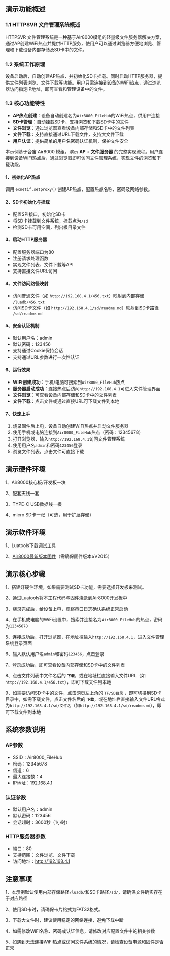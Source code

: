 ## 演示功能概述

### 1.1 HTTPSVR 文件管理系统概述

HTTPSVR 文件管理系统是一种基于Air8000模组的轻量级文件服务器解决方案，通过AP创建WiFi热点并提供HTTP服务，使用户可以通过浏览器方便地浏览、管理和下载设备内部存储及SD卡中的文件。

### 1.2 系统工作原理

设备启动后，自动创建AP热点，并初始化SD卡挂载。同时启动HTTP服务器，提供文件列表浏览、文件下载等功能。用户只需连接到设备的WiFi热点，通过浏览器访问指定IP地址，即可查看和管理设备中的文件。

### 1.3 核心功能特性

- **AP热点创建**：设备自动创建名为`Air8000_FileHub`的WiFi热点，供用户连接
- **SD卡管理**：自动挂载SD卡，支持浏览和下载SD卡中的文件
- **文件浏览**：通过浏览器查看设备内部存储和SD卡中的文件列表
- **文件下载**：支持直接通过URL下载文件，支持大文件下载
- **用户认证**：提供简单的用户名密码认证机制，保护文件安全

本示例基于合宙 Air8000 模组，演示 **AP + 文件服务器** 的完整实现流程。用户连接到设备WiFi热点后，通过浏览器即可访问文件管理系统，实现文件的浏览和下载功能。

#### 1、初始化AP热点

调用 `exnetif.setproxy()` 创建AP热点，配置热点名称、密码及网络参数。

#### 2、SD卡初始化与挂载

- 配置SPI接口，初始化SD卡
- 将SD卡挂载到文件系统，挂载点为`/sd`
- 检测SD卡可用空间，列出根目录文件

#### 3、启动HTTP服务器

- 配置服务器端口为80
- 注册请求处理函数
- 实现文件列表、文件下载等API
- 支持直接文件URL访问

#### 4、文件访问路径映射

- 访问普通文件（如 `http://192.168.4.1/456.txt`）映射到内部存储 `/luadb/456.txt`
- 访问SD卡文件（如 `http://192.168.4.1/sd/readme.md`）映射到SD卡路径 `/sd/readme.md`

#### 5、安全认证机制

- 默认用户名：admin
- 默认密码：123456
- 支持通过Cookie保持会话
- 支持通过URL参数进行一次性认证

#### 6、运行效果

- **WiFi创建成功**：手机/电脑可搜索到`Air8000_FileHub`热点
- **服务器启动成功**：连接热点后访问`http://192.168.4.1`可进入文件管理界面
- **文件浏览**：可查看设备内部存储和SD卡中的文件列表
- **文件下载**：点击文件或通过直接URL可下载文件到本地

#### 7、快速上手

1. 烧录固件后上电，设备自动创建WiFi热点并启动文件服务器
2. 使用手机或电脑连接到`Air8000_FileHub`热点（密码：12345678）
3. 打开浏览器，输入`http://192.168.4.1`访问文件管理系统
4. 使用用户名`admin`和密码`123456`登录
5. 浏览文件列表，点击文件可直接下载

## 演示硬件环境

1、Air8000核心板/开发板一块

2、配套天线一套

3、TYPE-C USB数据线一根

4、micro SD卡一张（可选，用于扩展存储）

## 演示软件环境

1、Luatools下载调试工具

2、[Air8000最新版本固件](https://docs.openluat.com/air8000/luatos/firmware/)（需确保固件版本≥V2015）

## 演示核心步骤

1、搭建好硬件环境，如果需要测试SD卡功能，需要选择开发板来测试。

2、通过Luatools将本工程代码与固件烧录到Air8000开发板中

3、烧录完成后，给设备上电，观察串口日志确认系统正常启动

4、在手机或电脑的WiFi设置中，搜索并连接名为`Air8000_FileHub`的热点，密码为`12345678`

5、连接成功后，打开浏览器，在地址栏输入`http://192.168.4.1`，进入文件管理系统登录页面

6、输入默认用户名`admin`和密码`123456`，点击登录

7、登录成功后，即可查看设备内部存储和SD卡中的文件列表

8、点击文件列表中文件名后的 **`下载`**，或在地址栏直接输入文件URL（如`http://192.168.4.1/456.txt`），即可下载文件到本地

9、如需要访问SD卡中的文件，点击网页左上角的 `TF/SD目录` ，即可切换到SD卡目录中，如需下载文件，点击文件名后的 **`下载`**，或在地址栏直接输入文件URL格式为`http://192.168.4.1/sd/文件名`（如`http://192.168.4.1/sd/readme.md`），即可下载文件到本地

## 系统参数说明

### AP参数

- SSID：Air8000_FileHub
- 密码：12345678
- 信道：6
- 最大连接数：4
- IP地址：192.168.4.1

### 认证参数

- 默认用户名：admin
- 默认密码：123456
- 会话超时：3600秒（1小时）

### HTTP服务器参数

- 端口：80
- 支持范围：文件浏览、文件下载
- 访问地址：http://192.168.4.1

## 注意事项

1、本示例默认使用内部存储路径`/luadb/`和SD卡路径`/sd/`，请确保文件确实存在于对应路径

2、使用SD卡时，请确保卡片格式为FAT32格式。

3、下载大文件时，建议使用稳定的网络连接，避免下载中断

4、如需修改WiFi名称、密码或认证信息，请修改对应配置文件中的相关参数

5、如遇到无法连接WiFi热点或访问文件系统的情况，请检查设备电源和固件是否正常
